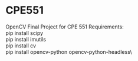 # CPE551
OpenCV Final Project for CPE 551
Requirements:\
pip install scipy\
pip install imutils\
pip install cv\
pip install opencv-python opencv-python-headless\

